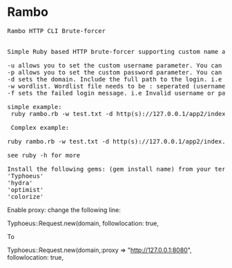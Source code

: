 # Rambo
<pre>
Rambo HTTP CLI Brute-forcer


Simple Ruby based HTTP brute-forcer supporting custom name and password parameter. Also allows up to two custom fields. Doesn't support GET as there as logins rarely use GET.

-u allows you to set the custom username parameter. You can find this by capturing the login request in burp or similar tool
-p allows you to set the custom password parameter. You can find this by capturing the login request in burp or similar tool
-d sets the domain. Include the full path to the login. i.e /app/login.php
-w wordlist. Wordlist file needs to be : seperated (username:password)
-f sets the failed login message. i.e Invalid username or password

simple example:
 ruby rambo.rb -w test.txt -d http(s)://127.0.0.1/app2/index.php  -u username -p password  -f   No account found with that username
 
 Complex example:
 
ruby rambo.rb -w test.txt -d http(s)://127.0.0.1/app2/index.php  -u username -p password -c customparam1 -t custominput1 -o customparam2 -m customvalue2 -f  No account found with that username.
 
see ruby -h for more

Install the following gems: (gem install name) from your terminal
'Typhoeus'
'hydra'
'optimist'
'colorize'
</pre>


Enable proxy:
change the following line:

Typhoeus::Request.new(domain, followlocation: true, 

To

Typhoeus::Request.new(domain,:proxy => "http://127.0.0.1:8080", followlocation: true,                            
